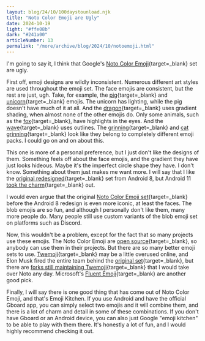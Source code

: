 ```yaml
---
layout: blog/24/10/100daystounload.njk
title: "Noto Color Emoji are Ugly"
date: 2024-10-19
light: "#ffe08b"
dark: "#241a00"
articleNumber: 13
permalink: "/more/archive/blog/2024/10/notoemoji.html"
---
```

I'm going to say it, I think that Google's [Noto Color Emoji](https://emojipedia.org/google){target=_blank} set are ugly.

First off, emoji designs are wildly inconsistent. Numerous different art styles are used throughout the emoji set. The face emojis are consistent, but the rest are just, ugh. Take, for example, the [pig](https://emojipedia.org/google/16.0/pig){target=_blank} and [unicorn](https://emojipedia.org/google/16.0/unicorn){target=_blank} emojis. The unicorn has lighting, while the pig doesn't have much of it at all. And the [dragon](https://emojipedia.org/google/16.0/dragon-face){target=_blank} uses gradient shading, when almost none of the other emojis do. Only some animals, such as the [fox](https://emojipedia.org/google/16.0/fox){target=_blank}, have highlights in the eyes. And the [wave](https://emojipedia.org/google/16.0/water-wave){target=_blank} uses outlines. The [grinning](https://emojipedia.org/google/16.0/beaming-face-with-smiling-eyes){target=_blank} and [cat grinning](https://emojipedia.org/google/16.0/grinning-cat-with-smiling-eyes){target=_blank} look like they belong to completely different emoji packs. I could go on and on about this.

This one is more of a personal preference, but I just don't like the designs of them. Something feels off about the face emojis, and the gradient they have just looks hideous. Maybe it's the imperfect circle shape they have. I don't know. Something about them just makes me want more. I will say that I like the [original redesigned](https://emojipedia.org/google/android-8.0){target=_blank} set from Android 8, but Android 11 [took the charm](https://emojipedia.org/google/android-11.0){target=_blank} out.

I would even argue that the original [Noto Color Emoji set](https://emojipedia.org/google/android-7.1){target=_blank} before the Android 8 redesign is even more iconic, at least the faces. The blob emojis are so fun, and although I personally don't like them, many more people do. Many people still use custom variants of the blob emoji set on platforms such as Discord.

Now, this wouldn't be a problem, except for the fact that so many projects use these emojis. The Noto Color Emoji are [open source](https://github.com/googlefonts/noto-emoji){target=_blank}, so anybody can use them in their projects. But there are so many better emoji sets to use. [Twemoji](https://twitter.github.io/twemoji/){target=_blank} may be a little overused online, and Elon Musk fired the entire team behind the [original set](https://github.com/twitter/twemoji){target=_blank}, but there are [forks still maintaining Twemoji](https://github.com/jdecked/twemoji){target=_blank} that I would take over Noto any day. Microsoft's [Fluent Emoji](https://github.com/microsoft/fluentui-emoji){target=_blank} are another good pick.

Finally, I will say there is one good thing that has come out of Noto Color Emoji, and that's Emoji Kitchen. If you use Android and have the official Gboard app, you can simply select two emojis and it will combine them, and there is a lot of charm and detail in some of these combinations. If you don't have Gboard or an Android device, you can also just Google "emoji kitchen" to be able to play with them there. It's honestly a lot of fun, and I would highly recommend checking it out.
